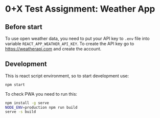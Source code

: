 # 0+X Test Assignment: Weather App

## Before start

To use open weather data, you need to put your API key to `.env` file into variable `REACT_APP_WEATHER_API_KEY`.
To create the API key go to https://weatherapi.com and create the account.

## Development

This is react script environment, so to start development use:
```bash
npm start
```

To check PWA you need to run this:
```bash
npm install -g serve
NODE_ENV=production npm run build
serve -s build
```
